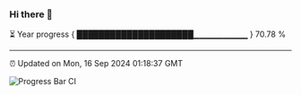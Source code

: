 ### Hi there 👋

⏳ Year progress { █████████████████████▁▁▁▁▁▁▁▁▁ } 70.78 %

---

⏰ Updated on Mon, 16 Sep 2024 01:18:37 GMT

![Progress Bar CI](https://github.com/liununu/liununu/workflows/Progress%20Bar%20CI/badge.svg)
